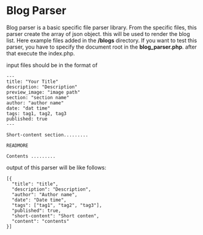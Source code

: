 # Blog Parser
Blog parser is a basic specific file parser library. From the specific files, this parser create the array of json object. this will be used to render the blog list.
Here example files added in the **/blogs** directory.
If you want to test this parser, you have to specify the document root in the **blog_parser.php**.
after that execute the index.php.

input files should be in the format of

```
---
title: "Your Title"
description: "Description"
preview_image: "image path"
section: "section name"
author: "author name"
date: "dat time"
tags: tag1, tag2, tag3
published: true
---

Short-content section.........

READMORE

Contents .........
```

output of this parser will be like follows:

```
[{
  "title": "title",
  "description": "Description",
  "author": "Author name",
  "date": "Date time",
  "tags": ["tag1", "tag2", "tag3"],
  "published": true,
  "short-content": "Short conten",
  "content": "contents"
}] 
```

